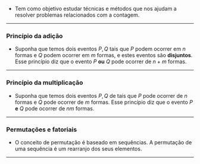 - Tem como objetivo estudar técnicas e métodos que nos ajudam a resolver problemas relacionados com a contagem.

---

### Princípio da adição

- Suponha que temos dois eventos $P, Q$ tais que $P$ podem ocorrer em $n$ formas e $Q$ podem ocorrer em $m$ formas, e estes eventos são **disjuntos**. Esse princípio diz que o evento $P$ **ou** $Q$ pode ocorrer de $n + m$ formas.

---

### Princípio da multiplicação

- Suponha que temos dois eventos $P, Q$ de tais que $P$ pode ocorrer de $n$ formas e $Q$ pode ocorrer de $m$ formas. Esse princípio diz que o evento $P$ **e** $Q$ pode ocorrer de $nm$ formas.

---

### Permutações e fatoriais

- O conceito de permutação é baseado em sequências. A permutação de uma sequência é um rearranjo dos seus elementos.

---